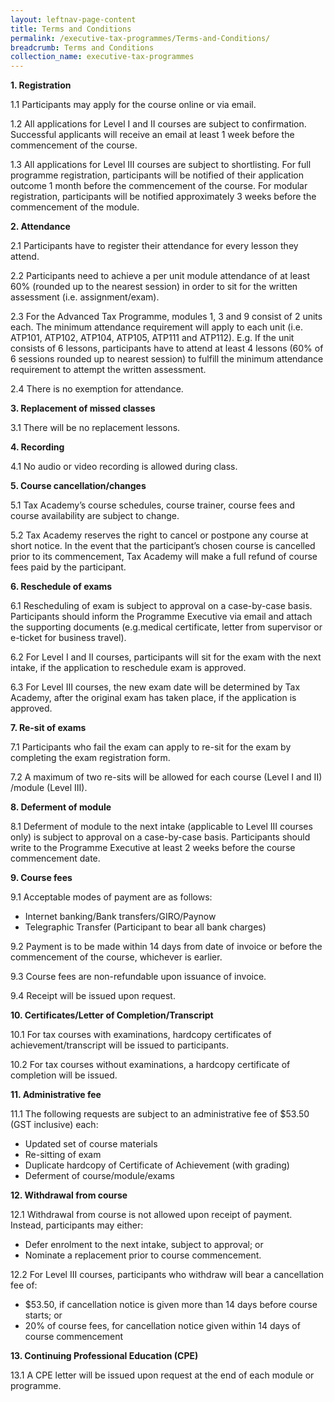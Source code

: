 ```yaml
---
layout: leftnav-page-content
title: Terms and Conditions
permalink: /executive-tax-programmes/Terms-and-Conditions/
breadcrumb: Terms and Conditions
collection_name: executive-tax-programmes
---
```


**1. Registration**

1.1 Participants may apply for the course online or via email.

1.2 All applications for Level I and II courses are subject to confirmation. Successful applicants will receive an email at least 1 week before the commencement of the course.

1.3 All applications for Level III courses are subject to shortlisting. For full programme registration, participants will be notified of their application outcome 1 month before the commencement of the course. For modular registration, participants will be notified
approximately 3 weeks before the commencement of the module.

**2. Attendance**

2.1 Participants have to register their attendance for every lesson they attend.

2.2 Participants need to achieve a per unit module attendance of at least 60% (rounded up to the nearest session) in order to sit for the written assessment (i.e. assignment/exam).

2.3 For the Advanced Tax Programme, modules 1, 3 and 9 consist of 2 units each. The minimum attendance requirement will apply to each unit (i.e. ATP101, ATP102, ATP104, ATP105, ATP111 and ATP112).
E.g. If the unit consists of 6 lessons, participants have to attend at least 4 lessons (60% of 6 sessions rounded up to nearest session) to fulfill the minimum attendance requirement to attempt the written assessment.

2.4 There is no exemption for attendance.

**3. Replacement of missed classes**

3.1 There will be no replacement lessons.

**4. Recording**

4.1 No audio or video recording is allowed during class.

**5. Course cancellation/changes**

5.1 Tax Academy’s course schedules, course trainer, course fees and course availability are subject to change.

5.2 Tax Academy reserves the right to cancel or postpone any course at short notice. In the event that the participant’s chosen course is cancelled prior to its commencement, Tax Academy will make a full refund of course fees paid by the participant.

**6. Reschedule of exams**

6.1 Rescheduling of exam is subject to approval on a case-by-case basis. Participants should inform the Programme Executive via email and attach the supporting documents (e.g.medical certificate, letter from supervisor or e-ticket for business travel).

6.2 For Level I and II courses, participants will sit for the exam with the next intake, if the application to reschedule exam is approved.

6.3 For Level III courses, the new exam date will be determined by Tax Academy, after the original exam has taken place, if the application is approved.

**7. Re-sit of exams**

7.1 Participants who fail the exam can apply to re-sit for the exam by completing the exam registration form.

7.2 A maximum of two re-sits will be allowed for each course (Level I and II) /module (Level III).

**8. Deferment of module**

8.1 Deferment of module to the next intake (applicable to Level III courses only) is subject to approval on a case-by-case basis. Participants should write to the Programme Executive at least 2 weeks before the course commencement date.

**9. Course fees**

9.1 Acceptable modes of payment are as follows:
- Internet banking/Bank transfers/GIRO/Paynow
- Telegraphic Transfer (Participant to bear all bank charges)

9.2 Payment is to be made within 14 days from date of invoice or before the commencement of the course, whichever is earlier.

9.3 Course fees are non-refundable upon issuance of invoice.

9.4 Receipt will be issued upon request.

**10. Certificates/Letter of Completion/Transcript**

10.1 For tax courses with examinations, hardcopy certificates of achievement/transcript will be
issued to participants.

10.2 For tax courses without examinations, a hardcopy certificate of completion will be issued.

**11. Administrative fee**

11.1 The following requests are subject to an administrative fee of $53.50 (GST inclusive) each:
- Updated set of course materials
- Re-sitting of exam
- Duplicate hardcopy of Certificate of Achievement (with grading)
- Deferment of course/module/exams

**12. Withdrawal from course**

12.1 Withdrawal from course is not allowed upon receipt of payment. Instead, participants may either:
- Defer enrolment to the next intake, subject to approval; or
- Nominate a replacement prior to course commencement.

12.2 For Level III courses, participants who withdraw will bear a cancellation fee of:
- $53.50, if cancellation notice is given more than 14 days before course starts; or
- 20% of course fees, for cancellation notice given within 14 days of course commencement

**13. Continuing Professional Education (CPE)**

13.1 A CPE letter will be issued upon request at the end of each module or programme.
